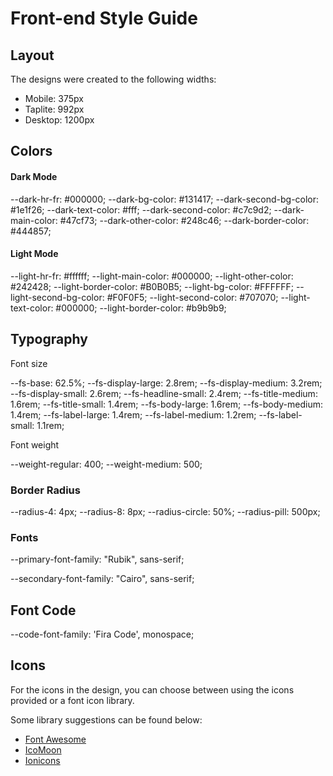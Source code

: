 # Front-end Style Guide

## Layout

The designs were created to the following widths:

- Mobile: 375px
- Taplite: 992px
- Desktop: 1200px

## Colors

#### Dark Mode
--dark-hr-fr: #000000;
--dark-bg-color: #131417;
--dark-second-bg-color: #1e1f26;
--dark-text-color: #fff;
--dark-second-color: #c7c9d2;
--dark-main-color: #47cf73;
--dark-other-color: #248c46;
--dark-border-color: #444857;

#### Light Mode
--light-hr-fr: #ffffff;
--light-main-color: #000000;
--light-other-color: #242428;
--light-border-color: #B0B0B5;
--light-bg-color: #FFFFFF;
--light-second-bg-color: #F0F0F5;
--light-second-color: #707070;
--light-text-color: #000000;
--light-border-color: #b9b9b9;

## Typography

Font size

--fs-base: 62.5%;
--fs-display-large: 2.8rem;
--fs-display-medium: 3.2rem;
--fs-display-small: 2.6rem;
--fs-headline-small: 2.4rem;
--fs-title-medium: 1.6rem;
--fs-title-small: 1.4rem;
--fs-body-large: 1.6rem;
--fs-body-medium: 1.4rem;
--fs-label-large: 1.4rem;
--fs-label-medium: 1.2rem;
--fs-label-small: 1.1rem;

Font weight

--weight-regular: 400;
--weight-medium: 500;

### Border Radius
--radius-4: 4px;
--radius-8: 8px;
--radius-circle: 50%;
--radius-pill: 500px;

### Fonts

<link rel="preconnect" href="https://fonts.googleapis.com">
<link rel="preconnect" href="https://fonts.gstatic.com" crossorigin>
<link href="https://fonts.googleapis.com/css2?family=Poppins:ital,wght@0,100;0,200;0,300;0,400;0,500;0,600;0,700;0,800;0,900;1,100;1,200;1,300;1,400;1,500;1,600;1,700;1,800;1,900&family=Rubik:ital,wght@0,300..900;1,300..900&display=swap" rel="stylesheet">

--primary-font-family: "Rubik", sans-serif;

<link rel="preconnect" href="https://fonts.googleapis.com">
<link rel="preconnect" href="https://fonts.gstatic.com" crossorigin>
<link href="https://fonts.googleapis.com/css2?family=Cairo:wght@200..1000&family=Poppins:ital,wght@0,100;0,200;0,300;0,400;0,500;0,600;0,700;0,800;0,900;1,100;1,200;1,300;1,400;1,500;1,600;1,700;1,800;1,900&family=Rubik:ital,wght@0,300..900;1,300..900&display=swap" rel="stylesheet">

--secondary-font-family: "Cairo", sans-serif;

## Font Code
--code-font-family: 'Fira Code', monospace;

## Icons

For the icons in the design, you can choose between using the icons provided or a font icon library.

Some library suggestions can be found below:

- [Font Awesome](https://fontawesome.com)
- [IcoMoon](https://icomoon.io)
- [Ionicons](https://ionicons.com)